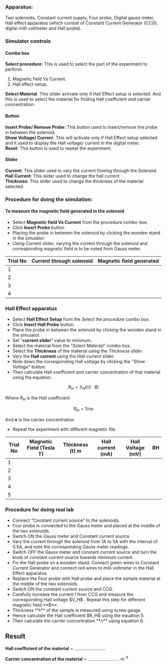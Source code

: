 

### Apparatus:
 

Two solenoids, Constant current supply, Four probe, Digital gauss meter, Hall effect apparatus (which consist of Constant Current Generator (CCG), digital milli voltmeter and Hall probe).

### Simulator controls

#### Combo box
**Select procedure**: This is used to select the part of the experiment to perform.
1) Magnetic field Vs Current.
2) Hall effect setup.

**Select Material**: This slider activate only if Hall Effect setup is selected. And this is used to select the material for finding Hall coefficient and carrier concentration.

 
#### Button
**Insert Probe/ Remove Probe**: This button used to insert/remove the probe in between the solenoid.<br>
**Show Voltage/ Curren**t: This will activate only if Hall Effect setup selected and it used to display the Hall voltage/ current in the digital meter.<br>
**Reset**: This button is used to repeat the experiment.<br>

 
#### Slider
**Current**: This slider used to vary the current flowing through the Solenoid.<br>
**Hall Current**: This slider used to change the hall current<br>
**Thickness**: This slider used to change the thickness of the material selected.
 
  
### Procedure for doing the simulation:
#### To measure the magnetic field generated in the solenoid
- Select **Magnetic field Vs Current** from the procedure combo-box.
- Click **Insert Probe** button
- Placing the probe in between the solenoid by clicking the wooden stand in the simulator.
- Using Current slider, varying the current through the solenoid and corresponding magnetic field is to be noted from Gauss meter.
  

<table cellpadding="5" cellspacing="0">
  <thead>
    <tr>
      <th>Trial No</th>
      <th>Current through solenoid</th>
      <th>Magnetic field generated</th>
    </tr>
  </thead>
  <tbody>
    <tr>
      <td>1</td>
      <td></td>
      <td></td>
    </tr>
    <tr>
      <td>2</td>
      <td></td>
      <td></td>
    </tr>
    <tr>
      <td>3</td>
      <td></td>
      <td></td>
    </tr>
    <tr>
      <td>4</td>
      <td></td>
      <td></td>
    </tr>
  </tbody>
</table>

###  Hall Effect apparatus
<ul>
  <li>Select <strong>Hall Effect Setup</strong> from the <em>Select the procedure</em> combo box.</li>
  <li>Click <strong>Insert Hall Probe</strong> button.</li>
  <li>Place the probe in between the solenoid by clicking the wooden stand in the simulator.</li>
  <li>Set "<strong>current slider</strong>" value to minimum.</li>
  <li>Select the material from the <em>"Select Material"</em> combo box.</li>
  <li>Select the <strong>Thickness</strong> of the material using the <em>Thickness</em> slider.</li>
  <li>Vary the <strong>Hall current</strong> using the <em>Hall current</em> slider.</li>
  <li>Note down the corresponding Hall voltage by clicking the <em>"Show Voltage"</em> button.</li>
  <li>Then calculate Hall coefficient and carrier concentration of that material using the equation.</li>
</ul>

$$R_H=V_Ht/(I\cdot B)$$

Where $R_H$ is the Hall coefficient  

$$R_H=1/ne$$

And **n** is the carrier concentration

- Repeat the experiment with different magnetic file.


<table cellpadding="5" cellspacing="0">
  <thead>
    <tr>
      <th>Trial No</th>
      <th>Magnetic Field (Tesla T)</th>
      <th>Thickness (t) m</th>
      <th>Hall current (mA)</th>
      <th>Hall Voltage (mV)</th>
      <th>RH</th>
    </tr>
  </thead>
  <tbody>
    <tr>
      <td>1</td><td></td><td></td><td></td><td></td><td></td>
    </tr>
    <tr>
      <td>2</td><td></td><td></td><td></td><td></td><td></td>
    </tr>
    <tr>
      <td>3</td><td></td><td></td><td></td><td></td><td></td>
    </tr>
    <tr>
      <td>4</td><td></td><td></td><td></td><td></td><td></td>
    </tr>
    <tr>
      <td>5</td><td></td><td></td><td></td><td></td><td></td>
    </tr>
  </tbody>
</table>

### Procedure for doing real lab


<ul>
  <li>Connect “Constant current source” to the solenoids.</li>
  <li>Four probe is connected to the Gauss meter and placed at the middle of the two solenoids.</li>
  <li>Switch ON the Gauss meter and Constant current source.</li>
  <li>Vary the current through the solenoid from 1A to 5A with the interval of 0.5A, and note the corresponding Gauss meter readings.</li>
  <li>Switch OFF the Gauss meter and constant current source and turn the knob of constant current source towards minimum current.</li>
  <li>Fix the Hall probe on a wooden stand. Connect green wires to Constant Current Generator and connect red wires to milli voltmeter in the Hall Effect apparatus.</li>
  <li>Replace the Four probe with Hall probe and place the sample material at the middle of the two solenoids.</li>
  <li>Switch ON the constant current source and CCG.</li>
  <li>Carefully increase the current I from CCG and measure the corresponding Hall voltage $V_H$ . Repeat this step for different magnetic field **B**.</li>
  <li>Thickness **t** of the sample is measured using screw gauge.</li>
  <li>Hence calculate the Hall coefficient $R_H$ using the equation 5.</li>
  <li>Then calculate the carrier concentration **n** using equation 6.</li>
</ul>

## Result

<p><strong>Hall coefficient of the material</strong> = .........................</p>
<p><strong>Carrier concentration of the material</strong> = ......................... m<sup>-3</sup></p>






